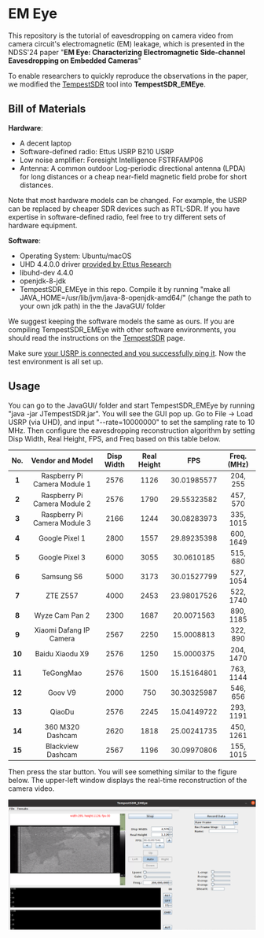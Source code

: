 # EM Eye 

This repository is the tutorial of eavesdropping on camera video from camera circuit's electromagnetic (EM) leakage, which is presented in the NDSS'24 paper "**EM Eye: Characterizing Electromagnetic Side-channel Eavesdropping on Embedded Cameras**"


To enable researchers to quickly reproduce the observations in the paper, we modified the [TempestSDR](https://github.com/martinmarinov/TempestSDR) tool into **TempestSDR_EMEye**. 

##  Bill of Materials 

**Hardware**:
- A decent laptop
- Software-defined radio: Ettus USRP B210 USRP
- Low noise amplifier: Foresight Intelligence FSTRFAMP06
- Antenna: A common outdoor Log-periodic directional antenna (LPDA) for long distances or a cheap near-field magnetic field probe for short distances. 

Note that most hardware models can be changed. For example, the USRP can be replaced by cheaper SDR devices such as RTL-SDR. If you have expertise in software-defined radio, feel free to try different sets of hardware equipment. 

**Software**:
- Operating System: Ubuntu/macOS
- UHD 4.4.0.0 driver [provided by Ettus Research](https://files.ettus.com/manual/page_install.html)
- libuhd-dev 4.4.0
- openjdk-8-jdk
- TempestSDR_EMEye in this repo. Compile it by running "make all JAVA_HOME=/usr/lib/jvm/java-8-openjdk-amd64/" (change the path to your own jdk path) in the the JavaGUI/ folder

We suggest keeping the software models the same as ours. If you are compiling TempestSDR_EMEye with other software environments, you should read the instructions on the [TempestSDR](https://github.com/martinmarinov/TempestSDR) page. 

Make sure [your USRP is connected and you successfully ping it](https://files.ettus.com/manual/page_usrp2.html). Now the test environment is all set up.

##  Usage 

You can go to the JavaGUI/ folder and start TempestSDR_EMEye by running "java -jar JTempestSDR.jar". You will see the GUI pop up. Go to File -> Load USRP (via UHD), and input "--rate=10000000" to set the sampling rate to 10 MHz. Then configure the eavesdropping reconstruction algorithm by setting Disp Width, Real Height, FPS, and Freq based on this table below. 

| **No.** | **Vendor and Model**                   | **Disp Width** | **Real Height** | **FPS**     | **Freq. (MHz)** |
|:-------:|:----------------------------:|:--------------:|:---------------:|:-----------:|:---------------:|
| **1**   | Raspberry Pi Camera Module 1 | 2576           | 1126            | 30.01985577 | 204, 255        |
| **2**   | Raspberry Pi Camera Module 2 | 2576           | 1790            | 29.55323582 | 457, 570        |
| **3**   | Raspberry Pi Camera Module 3 | 2166           | 1244            | 30.08283973 | 335, 1015       |
| **4**   | Google Pixel 1               | 2800           | 1557            | 29.89235398 | 600, 1649       |
| **5**   | Google Pixel 3               | 6000           | 3055            | 30.0610185  | 515, 680        |
| **6**   | Samsung S6                   | 5000           | 3173            | 30.01527799 | 527, 1054       |
| **7**   | ZTE Z557                     | 4000           | 2453            | 23.98017526 | 522, 1740       |
| **8**   | Wyze Cam  Pan 2              | 2300           | 1687            | 20.0071563  | 890, 1185       |
| **9**   | Xiaomi Dafang IP Camera      | 2567           | 2250            | 15.0008813  | 322, 890        |
| **10**  | Baidu Xiaodu X9              | 2576           | 1250            | 15.0000375  | 204, 1470       |
| **11**  | TeGongMao                    | 2576           | 1500            | 15.15164801 | 763, 1144       |
| **12**  | Goov V9                      | 2000           | 750             | 30.30325987 | 546, 656        |
| **13**  | QiaoDu                       | 2576           | 2245            | 15.04149722 | 293, 1191       |
| **14**  | 360 M320 Dashcam             | 2620           | 1818            | 25.00241735 | 450, 1261       |
| **15**  | Blackview Dashcam            | 2567           | 1196            | 30.09970806 | 155, 1015       |



Then press the star button. You will see something similar to the figure below. The upper-left window displays the real-time reconstruction of the camera video. 

![alt text](./files/GUI.png)




